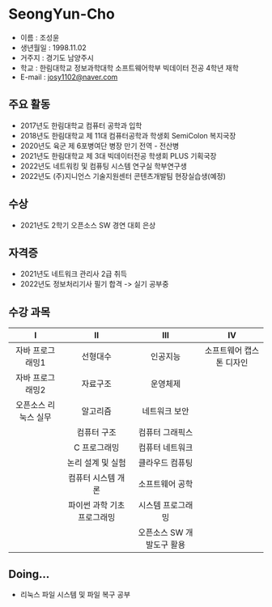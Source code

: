 # SeongYun-Cho

* 이름 : 조성윤
* 생년월일 : 1998.11.02
* 거주지 : 경기도 남양주시
* 학교 : 한림대학교 정보과학대학 소프트웨어학부 빅데이터 전공 4학년 재학
* E-mail : josy1102@naver.com

## 주요 활동
* 2017년도 한림대학교 컴퓨터 공학과 입학
* 2018년도 한림대학교 제 11대 컴퓨터공학과 학생회 SemiColon 복지국장
* 2020년도 육군 제 6포병여단 병장 만기 전역 - 전산병
* 2021년도 한림대학교 제 3대 빅데이터전공 학생회 PLUS 기획국장
* 2022년도 네트워킹 및 컴퓨팅 시스템 연구실 학부연구생
* 2022년도 (주)지니언스 기술지원센터 콘텐츠개발팀 현장실습생(예정)

## 수상
* 2021년도 2학기 오픈소스 SW 경연 대회 은상

## 자격증
* 2021년도 네트워크 관리사 2급 취득
* 2022년도 정보처리기사 필기 합격 -> 실기 공부중

## 수강 과목
|I|II|III|IV|
|:---:|:---:|:---:|:---:|
|자바 프로그래밍1|선형대수|인공지능|소프트웨어 캡스톤 디자인|
|자바 프로그래밍2|자료구조|운영체제||
|오픈소스 리눅스 실무|알고리즘|네트워크 보안||
||컴퓨터 구조|컴퓨터 그래픽스||
||C 프로그래밍|컴퓨터 네트워크||
||논리 설계 및 실험|클라우드 컴퓨팅||
||컴퓨터 시스템 개론|소프트웨어 공학||
||파이썬 과학 기초 프로그래밍|시스템 프로그래밍||
|||오픈소스 SW 개발도구 활용||

## Doing...
* 리눅스 파일 시스템 및 파일 복구 공부
